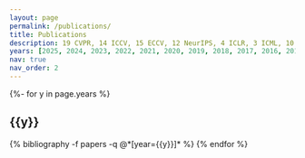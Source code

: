 ```yaml
---
layout: page
permalink: /publications/
title: Publications
description: 19 CVPR, 14 ICCV, 15 ECCV, 12 NeurIPS, 4 ICLR, 3 ICML, 10 TPAMI, 10 IJCV # publications by categories in reversed chronological order. generated by jekyll-scholar.
years: [2025, 2024, 2023, 2022, 2021, 2020, 2019, 2018, 2017, 2016, 2015, 2014, 2013, 2012]
nav: true
nav_order: 2
---
```

<!-- _pages/publications.md -->
<div class="publications">

{%- for y in page.years %}
  <h2 class="year">{{y}}</h2>
  {% bibliography -f papers -q @*[year={{y}}]* %}
{% endfor %}

</div>
